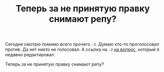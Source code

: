 ﻿---
title: "Теперь за не принятую правку снимают репу?"
se.owner.user_id: 337540
se.owner.display_name: "Victor says Reinstate Monica"
se.owner.link: "https://ru.meta.stackoverflow.com/users/337540/victor-says-reinstate-monica"
se.link: "https://ru.meta.stackoverflow.com/questions/9874/%d0%a2%d0%b5%d0%bf%d0%b5%d1%80%d1%8c-%d0%b7%d0%b0-%d0%bd%d0%b5-%d0%bf%d1%80%d0%b8%d0%bd%d1%8f%d1%82%d1%83%d1%8e-%d0%bf%d1%80%d0%b0%d0%b2%d0%ba%d1%83-%d1%81%d0%bd%d0%b8%d0%bc%d0%b0%d1%8e%d1%82-%d1%80%d0%b5%d0%bf%d1%83"
se.question_id: 9874
se.post_type: question
se.score: 1
---
<p>Сегодня смотрю помимо всего прочего <code>-2</code>. Думаю кто-то проголосовал против. Да нет никто не голосовал. А ссылка на <code>-2</code> <a href="https://ru.stackoverflow.com/review/suggested-edits/424048">на вопрос</a>, который я недавно редактировал. </p>

<p>Теперь за не принятую правку снимают репу?</p>
